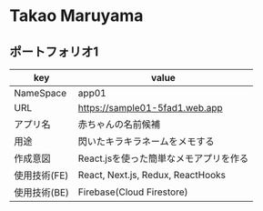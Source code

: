 # Takao Maruyama
## ポートフォリオ1
|key|value|
|----|----|
|NameSpace|app01|
|URL|https://sample01-5fad1.web.app|
|アプリ名|赤ちゃんの名前候補|
|用途|閃いたキラキラネームをメモする|
|作成意図|React.jsを使った簡単なメモアプリを作る|
|使用技術(FE)|React, Next.js, Redux, ReactHooks|
|使用技術(BE)|Firebase(Cloud Firestore)|
